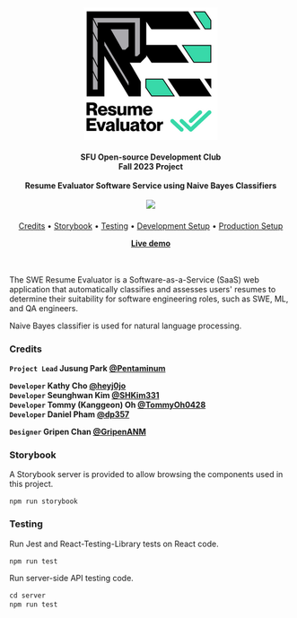 <h4 align="center">
    <br><img src="static/logo.png" alt="ArminC AutoExec"></a>
</h4>

<h4 align="center">SFU Open-source Development Club<br>Fall 2023 Project<br><br>Resume Evaluator Software Service using Naive Bayes Classifiers
    <div>
    <br>
        <a href=".">
          <img src="https://github.com/sfuosdev/swe-resume-evaluator/actions/workflows/node.js.yml/badge.svg"/>
        </a>
    <div>
</h4>

<p align="center">
  <a href="#credits">Credits</a> •
  <a href="#storybook">Storybook</a> •
  <a href="#testing">Testing</a> •
  <a href="#development-setup">Development Setup</a> •
  <a href="#production-setup">Production Setup</a>
</p>

<p align="center">
<b><a href="https://osdev.ca/project/resume-evaluator/">Live demo</a></b>
</p>

<br><br>
The SWE Resume Evaluator is a Software-as-a-Service (SaaS) web application that automatically classifies and assesses users' resumes to determine their suitability for software engineering roles, such as SWE, ML, and QA engineers.

Naive Bayes classifier is used for natural language processing.

### Credits
**`Project Lead` Jusung Park [@Pentaminum](https://github.com/Pentaminum)**  

**`Developer` Kathy Cho [@heyj0jo](https://github.com/heyj0jo)**  
**`Developer` Seunghwan Kim [@SHKim331](https://github.com/SHKim331)**  
**`Developer` Tommy (Kanggeon) Oh [@TommyOh0428](https://github.com/TommyOh0428)**  
**`Developer` Daniel Pham [@dp357](https://github.com/dp357)**  

**`Designer` Gripen Chan [@GripenANM](https://github.com/GripenANM)**  

### Storybook
A Storybook server is provided to allow browsing the components used in this project.  
```
npm run storybook
```

### Testing
Run Jest and React-Testing-Library tests on React code.
```
npm run test
```

Run server-side API testing code.
```
cd server
npm run test
```
